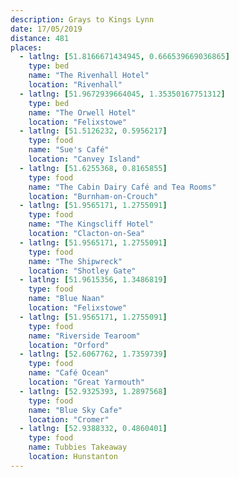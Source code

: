 ```yaml
---
description: Grays to Kings Lynn
date: 17/05/2019
distance: 481
places:
  - latlng: [51.8166671434945, 0.666539669036865]
    type: bed
    name: "The Rivenhall Hotel"
    location: "Rivenhall"
  - latlng: [51.9672939664045, 1.35350167751312]
    type: bed
    name: "The Orwell Hotel"
    location: "Felixstowe"
  - latlng: [51.5126232, 0.5956217]
    type: food
    name: "Sue's Café"
    location: "Canvey Island"
  - latlng: [51.6255368, 0.8165855]
    type: food
    name: "The Cabin Dairy Café and Tea Rooms"
    location: "Burnham-on-Crouch"
  - latlng: [51.9565171, 1.2755091]
    type: food
    name: "The Kingscliff Hotel"
    location: "Clacton-on-Sea"
  - latlng: [51.9565171, 1.2755091]
    type: food
    name: "The Shipwreck"
    location: "Shotley Gate"
  - latlng: [51.9615356, 1.3486819]
    type: food
    name: "Blue Naan"
    location: "Felixstowe"
  - latlng: [51.9565171, 1.2755091]
    type: food
    name: "Riverside Tearoom"
    location: "Orford"
  - latlng: [52.6067762, 1.7359739]
    type: food
    name: "Café Ocean"
    location: "Great Yarmouth"
  - latlng: [52.9325393, 1.2897568]
    type: food
    name: "Blue Sky Cafe"
    location: "Cromer"
  - latlng: [52.9388332, 0.4860401]
    type: food
    name: Tubbies Takeaway
    location: Hunstanton
---
```

